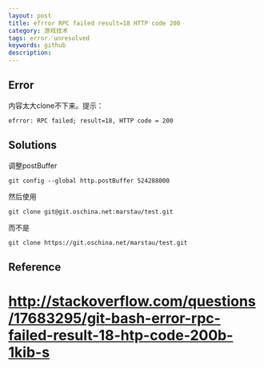 ```yaml
---
layout: post
title: efrror RPC failed result=18 HTTP code 200
category: 游戏技术
tags: error／unresolved
keywords: github
description: 
---
```


## Error

内容太大clone不下来。提示：

```
efrror: RPC failed; result=18, HTTP code = 200
```


## Solutions

调整postBuffer

```
git config --global http.postBuffer 524288000
```


然后使用

```
git clone git@git.oschina.net:marstau/test.git
```

而不是

```
git clone https://git.oschina.net/marstau/test.git
```

## Reference

# <http://stackoverflow.com/questions/17683295/git-bash-error-rpc-failed-result-18-htp-code-200b-1kib-s>
